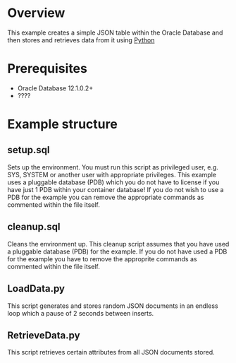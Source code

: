 # Overview
This example creates a simple JSON table within the Oracle Database and then stores and retrieves data from it using [Python](http://www.python.org)

# Prerequisites
* Oracle Database 12.1.0.2+
* ????

# Example structure
## setup.sql
Sets up the environment. You must run this script as privileged user, e.g. SYS, SYSTEM or another user with appropriate privileges. This example uses a pluggable database (PDB) which you do not have to license if you have just 1 PDB within your container database! If you do not wish to use a PDB for the example you can remove the appropriate commands as commented within the file itself.
## cleanup.sql
Cleans the environment up. This cleanup script assumes that you have used a pluggable database (PDB) for the example. If you do not have used a PDB for the example you have to remove the approprite commands as commented within the file itself.
## LoadData.py
This script generates and stores random JSON documents in an endless loop which a pause of 2 seconds between inserts.
## RetrieveData.py
This script retrieves certain attributes from all JSON documents stored.